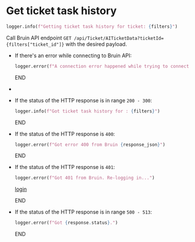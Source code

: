 # Get ticket task history

```python
logger.info(f"Getting ticket task history for ticket: {filters}")
```

Call Bruin API endpoint `GET /api/Ticket/AITicketData?ticketId={filters["ticket_id"]}` with the desired payload.

* If there's an error while connecting to Bruin API:
  ```python
  logger.error(f"A connection error happened while trying to connect to Bruin API -> {e}")
  ```
  END
* 
* If the status of the HTTP response is in range `200 - 300`:
  ```python
  logger.info(f"Got ticket task history for : {filters}")
  ```
  END
 
* If the status of the HTTP response is `400`:
  ```python
  logger.error(f"Got error 400 from Bruin {response_json}")
  ```
  END

* If the status of the HTTP response is `401`:
  ```python
  logger.error(f"Got 401 from Bruin. Re-logging in...")
  ```
  [login](../../clients/bruin_client/login.md)

  END

* If the status of the HTTP response is in range `500 - 513`:
  ```python
  logger.error(f"Got {response.status}.")
  ```
  END